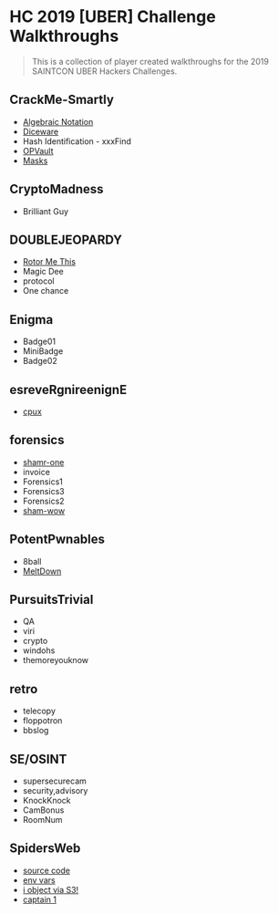 # HC 2019 [UBER] Challenge Walkthroughs

> This is a collection of player created walkthroughs for the 2019 SAINTCON UBER Hackers Challenges.

## CrackMe-Smartly
 - [Algebraic Notation](/2019%20SAINTCON/UBER/CrackMe-Smartly/Algebraic%20Notation)
 - [Diceware](/2019%20SAINTCON/UBER/CrackMe-Smartly/Diceware)
 - Hash Identification - xxxFind
 - [OPVault](/2019%20SAINTCON/UBER/CrackMe-Smartly/OPVault)
 - [Masks](/2019%20SAINTCON/UBER/CrackMe-Smartly/Masks)

## CryptoMadness
 - Brilliant Guy

## DOUBLEJEOPARDY
 - [Rotor Me This](/2019%20SAINTCON/UBER/DOUBLEJEOPARDY/RotorMeThis)
 - Magic Dee
 - protocol
 - One chance

## Enigma
 - Badge01
 - MiniBadge
 - Badge02

## esreveRgnireenignE
 - [cpux](/2019%20SAINTCON/UBER/esreveRgnireenignE/cpux)

## forensics
 - [shamr-one](/2019%20SAINTCON/UBER/forensics/shamr-one)
 - invoice
 - Forensics1
 - Forensics3
 - Forensics2
 - [sham-wow](/2019%20SAINTCON/UBER/forensics/sham-wow)

## PotentPwnables
 - 8ball
 - [MeltDown](/2019%20SAINTCON/UBER/PotentPwnables/meltdown)

## PursuitsTrivial
 - QA
 - viri
 - crypto
 - windohs
 - themoreyouknow

## retro
 - telecopy
 - floppotron
 - bbslog

## SE/OSINT
 - supersecurecam
 - security,advisory
 - KnockKnock
 - CamBonus
 - RoomNum

## SpidersWeb
 - [source code](/2019%20SAINTCON/UBER/SpidersWeb/SourceCode)
 - [env vars](/2019%20SAINTCON/UBER/SpidersWeb/EnvVars)
 - [i object via S3!](/2019%20SAINTCON/UBER/SpidersWeb/IObjectViaS3)
 - [captain 1](/2019%20SAINTCON/UBER/SpidersWeb/Captain1)


